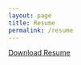 ```yaml
---
layout: page
title: Resume
permalink: /resume
---
```


<a href="{{site.url}}/resume" download="{{ site.github.url }}/assets/img/other/Thompson_Wong_Resume.pdf">Download Resume</a>


<!-- <a href="{{site.url}}/assets/img/other/Thompson_Wong_Resume.pdf" download>Download Resume</a> -->


<object data="{{ site.github.url }}/assets/img/other/Thompson_Wong_Resume.pdf" width="680" height="932" type="application/pdf"></object>

<!-- <a> tag: <a href=”{{site.url}}/assets/img/other/Thompson_Wong_Resume.pdf” download>Download PDF</a> -->

